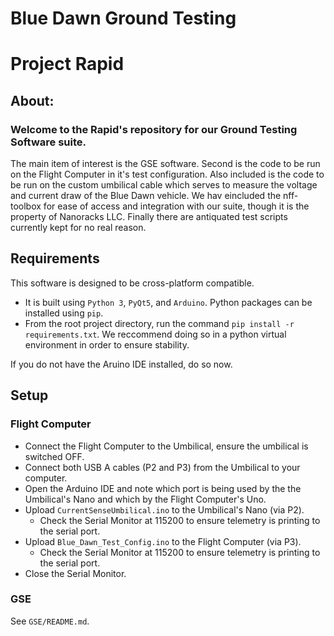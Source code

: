 Blue Dawn Ground Testing
=========================  
# Project Rapid

## About:

### Welcome to the Rapid's repository for our Ground Testing Software suite.
The main item of interest is the GSE software. 
Second is the code to be run on the Flight Computer in it's test configuration. 
Also included is the code to be run on the custom umbilical cable which serves to measure the voltage and current draw of the Blue Dawn vehicle.
We hav eincluded the nff-toolbox for ease of access and integration with our suite, though it is the property of Nanoracks LLC.
Finally there are antiquated test scripts currently kept for no real reason.

## Requirements
This software is designed to be cross-platform compatible. 
- It is built using `Python 3`, `PyQt5`, and `Arduino`.
Python packages can be installed using `pip`. 
- From the root project directory, run the command `pip install -r requirements.txt`. 
We reccommend doing so in a python virtual environment in order to ensure stability.

If you do not have the Aruino IDE installed, do so now.

## Setup
### Flight Computer
- Connect the Flight Computer to the Umbilical, ensure the umbilical is switched OFF. 
- Connect both USB A cables (P2 and P3) from the Umbilical to your computer.
- Open the Arduino IDE and note which port is being used by the the Umbilical's Nano and which by the Flight Computer's Uno. 
- Upload `CurrentSenseUmbilical.ino` to the Umbilical's Nano (via P2).
     - Check the Serial Monitor at 115200 to ensure telemetry is printing to the serial port.
- Upload `Blue_Dawn_Test_Config.ino` to the Flight Computer (via P3).
     - Check the Serial Monitor at 115200 to ensure telemetry is printing to the serial port.
- Close the Serial Monitor.

### GSE
See `GSE/README.md`.
